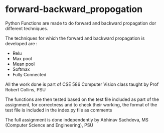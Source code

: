 # forward-backward_propogation

Python Functions are made to do forward and backward propagation dor different techniques.

The techniques for which the forward and backward propagation is developed are :
  - Relu
  - Max pool
  - Mean pool
  - Softmax
  - Fully Connected


All the work done is part of CSE 586 Computer Vision class taught by Prof Robert Collins, PSU

The functions are then tested based on the test file included as part of the assignment, for correctness and to check their working, the format of the test file is included in the index.py file as comments

The full assignment is done independently by Abhinav Sachdeva, MS (Computer Science and Engineering), PSU 

